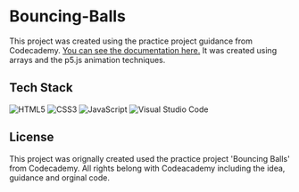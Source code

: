 # Bouncing-Balls
This project was created using the practice project guidance from Codecademy. [You can see the documentation here.](https://www.codecademy.com/projects/language/javascript) It was created using arrays and the p5.js animation techniques.

## Tech Stack
![HTML5](https://img.shields.io/badge/html5-%23E34F26.svg?style=for-the-badge&logo=html5&logoColor=white) ![CSS3](https://img.shields.io/badge/css3-%231572B6.svg?style=for-the-badge&logo=css3&logoColor=white) ![JavaScript](https://img.shields.io/badge/javascript-%23323330.svg?style=for-the-badge&logo=javascript&logoColor=%23F7DF1E) ![Visual Studio Code](https://img.shields.io/badge/Visual%20Studio%20Code-0078d7.svg?style=for-the-badge&logo=visual-studio-code&logoColor=white)

## License
This project was orignally created used the practice project 'Bouncing Balls' from Codecademy. 
All rights belong with Codeacademy including the idea, guidance and orginal code.

